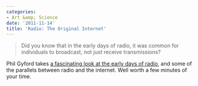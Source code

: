 ```yaml
---
categories:
- Art &amp; Science
date: '2011-11-14'
title: 'Radio: The Original Internet'
---
```


<blockquote>Did you know that in the early days of radio, it was common for individuals to broadcast, not just receive transmissions?</blockquote>

Phil Gyford takes <a href="http://www.gyford.com/phil/writing/2011/09/20/radio-broadcasting.php">a fascinating look at the early days of radio</a>, and some of the parallels between radio and the internet. Well worth a few minutes of your time.